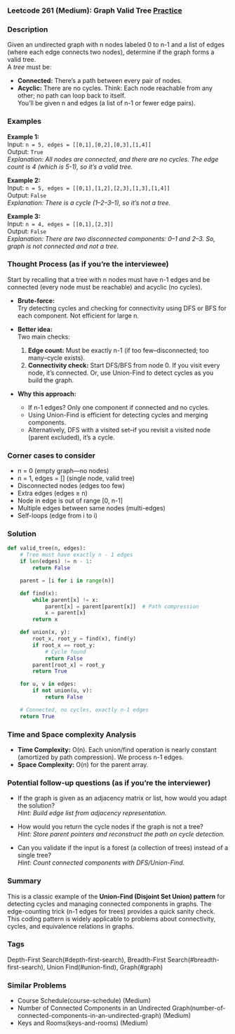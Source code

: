 ### Leetcode 261 (Medium): Graph Valid Tree [Practice](https://leetcode.com/problems/graph-valid-tree)

### Description  
Given an undirected graph with n nodes labeled 0 to n-1 and a list of edges (where each edge connects two nodes), determine if the graph forms a valid tree.  
A *tree* must be:
- **Connected:** There’s a path between every pair of nodes.
- **Acyclic:** There are no cycles.
Think: Each node reachable from any other; no path can loop back to itself.  
You’ll be given n and edges (a list of n-1 or fewer edge pairs).

### Examples  

**Example 1:**  
Input: `n = 5, edges = [[0,1],[0,2],[0,3],[1,4]]`  
Output: `True`  
*Explanation: All nodes are connected, and there are no cycles. The edge count is 4 (which is 5-1), so it’s a valid tree.*

**Example 2:**  
Input: `n = 5, edges = [[0,1],[1,2],[2,3],[1,3],[1,4]]`  
Output: `False`  
*Explanation: There is a cycle (1–2–3–1), so it’s not a tree.*

**Example 3:**  
Input: `n = 4, edges = [[0,1],[2,3]]`  
Output: `False`  
*Explanation: There are two disconnected components: 0–1 and 2–3. So, graph is not connected and not a tree.*

### Thought Process (as if you’re the interviewee)  
Start by recalling that a tree with n nodes must have n-1 edges and be connected (every node must be reachable) and acyclic (no cycles).

- **Brute-force:**  
  Try detecting cycles and checking for connectivity using DFS or BFS for each component. Not efficient for large n.

- **Better idea:**  
  Two main checks:
  1. **Edge count:** Must be exactly n-1 (if too few–disconnected; too many–cycle exists).
  2. **Connectivity check:** Start DFS/BFS from node 0. If you visit every node, it’s connected. Or, use Union-Find to detect cycles as you build the graph.

- **Why this approach:**  
  - If n-1 edges? Only one component if connected and no cycles.
  - Using Union-Find is efficient for detecting cycles and merging components.
  - Alternatively, DFS with a visited set–if you revisit a visited node (parent excluded), it’s a cycle.

### Corner cases to consider  
- n = 0 (empty graph—no nodes)
- n = 1, edges = [] (single node, valid tree)
- Disconnected nodes (edges too few)
- Extra edges (edges ≥ n)
- Node in edge is out of range [0, n-1]
- Multiple edges between same nodes (multi-edges)
- Self-loops (edge from i to i)

### Solution

```python
def valid_tree(n, edges):
    # Tree must have exactly n - 1 edges
    if len(edges) != n - 1:
        return False

    parent = [i for i in range(n)]

    def find(x):
        while parent[x] != x:
            parent[x] = parent[parent[x]]  # Path compression
            x = parent[x]
        return x

    def union(x, y):
        root_x, root_y = find(x), find(y)
        if root_x == root_y:
            # Cycle found
            return False
        parent[root_x] = root_y
        return True

    for u, v in edges:
        if not union(u, v):
            return False

    # Connected, no cycles, exactly n-1 edges
    return True
```

### Time and Space complexity Analysis  

- **Time Complexity:** O(n). Each union/find operation is nearly constant (amortized by path compression). We process n-1 edges.
- **Space Complexity:** O(n) for the parent array.

### Potential follow-up questions (as if you’re the interviewer)  

- If the graph is given as an adjacency matrix or list, how would you adapt the solution?  
  *Hint: Build edge list from adjacency representation.*

- How would you return the cycle nodes if the graph is not a tree?  
  *Hint: Store parent pointers and reconstruct the path on cycle detection.*

- Can you validate if the input is a forest (a collection of trees) instead of a single tree?  
  *Hint: Count connected components with DFS/Union-Find.*

### Summary
This is a classic example of the **Union-Find (Disjoint Set Union) pattern** for detecting cycles and managing connected components in graphs. The edge-counting trick (n-1 edges for trees) provides a quick sanity check. This coding pattern is widely applicable to problems about connectivity, cycles, and equivalence relations in graphs.

### Tags
Depth-First Search(#depth-first-search), Breadth-First Search(#breadth-first-search), Union Find(#union-find), Graph(#graph)

### Similar Problems
- Course Schedule(course-schedule) (Medium)
- Number of Connected Components in an Undirected Graph(number-of-connected-components-in-an-undirected-graph) (Medium)
- Keys and Rooms(keys-and-rooms) (Medium)
